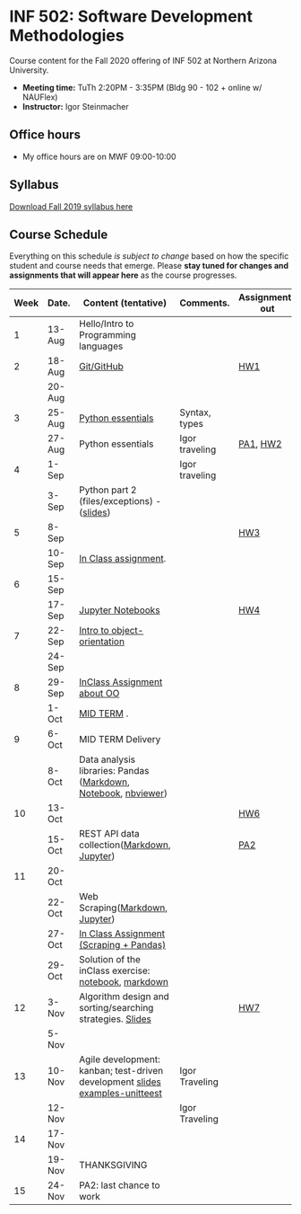 # INF 502: Software Development Methodologies

Course content for the Fall 2020 offering of INF 502 at Northern Arizona University.

* **Meeting time:** TuTh 2:20PM - 3:35PM (Bldg 90 - 102 + online w/ NAUFlex)
* **Instructor:** Igor Steinmacher

## Office hours
* My office hours are on MWF 09:00-10:00

## Syllabus

[Download Fall 2019 syllabus here](documents/INF502_Syllabus_Steinmacher.pdf)

## Course Schedule
Everything on this schedule *is subject to change* based on how the specific student and course needs that emerge. Please **stay tuned for changes and assignments that will appear here** as the course progresses.

|Week|Date.   | Content (tentative)                                   | Comments.      | Assignments out          | Deadline |
|----|--------|-------------------------------------------------------|----------------|--------------------------|----------|
| 1  | 13-Aug | Hello/Intro to Programming languages                  |                |                          |          |
| 2   | 18-Aug | [Git/GitHub](slides/lectureGit.pdf)                   |                | [HW1](assignments/01_git.md)|.      |
|   | 20-Aug |                                                       |                |                          |          |
| 3   | 25-Aug |[Python essentials](slides/Python_ready_set_go.pdf)    | Syntax, types  |                          |          |
|   | 27-Aug | Python essentials                            | Igor traveling | [PA1](assignments/pa01.md), [HW2](assignments/02_basicPython.md) |  HW1          |
| 4   |  1-Sep |                                                       | Igor traveling |                          |          |
|   |  3-Sep | Python part 2 (files/exceptions) - ([slides](slides/Python_class2.pdf))| |                        |          |
| 5   |  8-Sep |                                                       |                | [HW3](assignments/03_dictionary_list.md)                      | HW2      |
|   | 10-Sep | [In Class assignment](assignments/inClassSept24.md).  |                |                          |          |
| 6   | 15-Sep |                                                       |                |                          | HW3      |
|   | 17-Sep  | [Jupyter Notebooks](slides/Jupyter.md)                |                |[HW4](assignments/04_jupyter.md)|    |
| 7   | 22-Sep  | [Intro to object-orientation](notebooks/ObjectOrientation.ipynb) |     |                          |          |
|   | 24-Sep  |                                                       |                |                          | HW4      |
| 8   |  29-Sep | [InClass Assignment about OO](assignments/inClassOct10.md) |           |                          | PA1      |
|   |  1-Oct | [MID TERM](notebooks/midterm.md) .                    |                |                          |          |
| 9   |  6-Oct | MID TERM Delivery                                     |                |                          |          |
|   | 8-Oct | Data analysis libraries: Pandas ([Markdown](notebooks/PandasKickoff/PandasKickoff.md), [Notebook](notebooks/PandasKickoff.ipynb), [nbviewer](https://nbviewer.jupyter.org/github/igorsteinmacher/INF502-Fall2019/blob/master/notebooks/PandasKickoff.ipynb))                           |                |                          |          |
| 10   | 13-Oct |                                                       |                |   [HW6](assignments/HW6_pandas.md)     |          |
|  | 15-Oct |  REST API data collection([Markdown](notebooks/REST_APIs.md), [Jupyter](notebooks/REST_APIs.ipynb))                                                     |                |     [PA2](assignments/PA2.md)                     |             |
| 11   | 20-Oct |                                                       |                |                       |             |
|  | 22-Oct  | Web Scraping([Markdown](notebooks/BeautifulSoup.md), [Jupyter](notebooks/BeautifulSoup.ipynb))|||HW6    |
|    | 27-Oct  | [In Class Assignment (Scraping + Pandas)](assignments/inClassNov07.md)| |                          |         |
|    | 29-Oct | Solution of the inClass exercise: [notebook](assignments/Scraping_Pandas_inClass.ipynb), [markdown](assignments/Scraping_Pandas_inClass.md)| |                          |         |
| 12 |  3-Nov | Algorithm design and sorting/searching strategies. [Slides](slides/AlgorithmicStrategies.pdf) |   |[HW7](assignments/HW7.md) |          |
|    |  5-Nov |                                                       |                |                          |          |
| 13 | 10-Nov | Agile development: kanban; test-driven development [slides](slides/Agile.pdf) [examples-unitteest](examples/unittest.zip)    | Igor Traveling |                       |          |
|    | 12-Nov |                                                      | Igor Traveling |                          |   HW7    |
| 14 | 17-Nov |                              |                |                          |          |
|    | 19-Nov | THANKSGIVING                                          |                |                          |          |
| 15 | 24-Nov  | PA2: last chance to work                              |                |                          |  PA2     |
